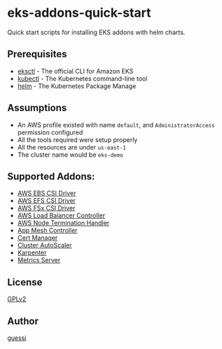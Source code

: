 # eks-addons-quick-start

Quick start scripts for installing EKS addons with helm charts.

## Prerequisites

- [eksctl](https://eksctl.io/) - The official CLI for Amazon EKS
- [kubectl](https://kubernetes.io/docs/tasks/tools/) - The Kubernetes command-line tool
- [helm](https://helm.sh/) - The Kubernetes Package Manage

## Assumptions

- An AWS profile existed with name `default`, and `AdministratorAccess` permission configured
- All the tools required were setup properly
- All the resources are under `us-east-1`
- The cluster name would be `eks-demo`

## Supported Addons:

- [AWS EBS CSI Driver](./scripts/aws-ebs-csi-driver)
- [AWS EFS CSI Driver](./scripts/aws-efs-csi-driver/)
- [AWS FSx CSI Driver](./scripts/aws-fsx-csi-driver/)
- [AWS Load Balancer Controller](./scripts/aws-load-balancer-controller/)
- [AWS Node Termination Handler](./scripts/aws-node-termination-handler/)
- [App Mesh Controller](./scripts/appmesh-controller/)
- [Cert Manager](./scripts/cert-manager/)
- [Cluster AutoScaler](./scripts/cluster-autoscaler/)
- [Karpenter](./scripts/karpenter/)
- [Metrics Server](./scripts/metrics-server/)

## License

[GPLv2](LICENSE)

## Author

[guessi](https://github.com/guessi)
